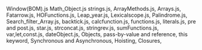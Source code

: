 Window(BOM).js
Math_Object.js
strings.js,
ArrayMethods.js,
Arrays.js,
Fatarrow.js,
HOFunctions.js,
Leap_year.js,
Lexicalscope.js,
Palindrome.js,
Search_filter_Array.js,
backtick.js,
calcfunction.js,
functions.js,
literals.js,
pre and post.js,
star.js,
strconcat.js,
stringrev.js,
sumFunctions.js,
var,let,const.js,
dateObject.js,
Objects,
pass-by-value and reference,
this keyword,
Synchronous and Asynchronous,
Hoisting,
Closures,